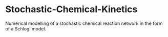 # Stochastic-Chemical-Kinetics
Numerical modelling of a stochastic chemical reaction network in the form of a Schlogl model. 
